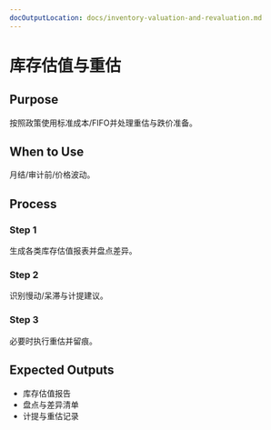 ```yaml
---
docOutputLocation: docs/inventory-valuation-and-revaluation.md
---
```


# 库存估值与重估

## Purpose

按照政策使用标准成本/FIFO并处理重估与跌价准备。

## When to Use

月结/审计前/价格波动。

## Process

### Step 1

生成各类库存估值报表并盘点差异。

### Step 2

识别慢动/呆滞与计提建议。

### Step 3

必要时执行重估并留痕。

## Expected Outputs

- 库存估值报告
- 盘点与差异清单
- 计提与重估记录
